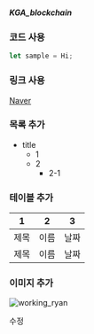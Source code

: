 ##### KGA_blockchain

### 코드 사용
``` JavaScript
let sample = Hi;
```

### 링크 사용
[Naver](http://www.naver.com)

### 목록 추가
* title
  * 1
  * 2
    * 2-1

### 테이블 추가
1 | 2 | 3
---|---|---
제목 | 이름 | 날짜
제목 | 이름 | 날짜

### 이미지 추가
![working_ryan](https://user-images.githubusercontent.com/107897852/174938371-09b9c4b0-e95a-4fa1-bbbd-73b04d8fdef8.gif)

수정
